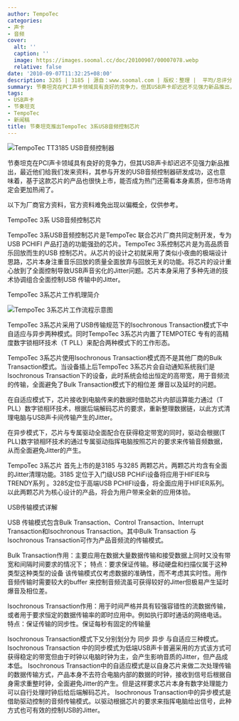 ```yaml
---
author: TempoTec
categories:
- 声卡
- 音频
cover:
  alt: ''
  caption: ''
  image: https://images.soomal.cc/doc/20100907/00007078.webp
  relative: false
date: '2010-09-07T11:32:25+08:00'
description: 3285 | 3185 | 源自：www.soomal.com | 版权：整理 |  平均/总评分：08.20/41
summary: 节奏坦克在PCI声卡领域具有良好的竞争力，但其USB声卡却迟迟不见强力新品推出，最近他们给我们发来资料，其参与开发的USB音频控制器研发成功，这也意味着，基于这款芯片的产品也很快上市，能否成为热门还需看本身素质，但市场肯定会更加热闹了。
tags:
- USB声卡
- 节奏坦克
- TempoTec
- 新闻稿
title: 节奏坦克推出TempoTec 3系USB音频控制芯片
---
```


![TempoTec TT3185 USB音频控制器](https://images.soomal.cc/doc/20100907/00007079.webp)



节奏坦克在PCI声卡领域具有良好的竞争力，但其USB声卡却迟迟不见强力新品推出，最近他们给我们发来资料，其参与开发的USB音频控制器研发成功，这也意味着，基于这款芯片的产品也很快上市，能否成为热门还需看本身素质，但市场肯定会更加热闹了。



以下为厂商官方资料，官方资料难免出现以偏概全，仅供参考。



TempoTec 3系 USB音频控制芯片



TempoTec 3系USB音频控制芯片是TempoTec 联合芯片厂商共同定制开发，专为USB PCHIFI 产品打造的功能强劲的芯片。TempoTec 3系控制芯片是为高品质音乐回放而生的USB 控制芯片。从芯片的设计之初就采用了类似小夜曲的极端设计思路，芯片本身注重音乐回放的质量全面放弃与回放无关的功能。将芯片的设计重心放到了全面控制导致USB声音劣化的Jitter问题。芯片本身采用了多种先进的技术协调组合全面控制USB 传输中的Jitter。



TempoTec 3系芯片工作机理简介



![TempoTec 3系芯片工作流程示意图](https://images.soomal.cc/doc/20100907/00007078.webp)



TempoTec 3系芯片采用了USB传输规范下的Isochronous Transaction模式下中 自适应与异步两种模式。同时TempoTec 3系芯片内置了TEMPOTEC 专有的高精度数字锁相环技术（T PLL）来配合两种模式下的工作形态。



TempoTec 3系芯片使用Isochronous Transaction模式而不是其他厂商的Bulk Transaction模式。当设备插上后TempoTec 3系芯片会自动通知系统我们是Isochronous Transaction下的设备，此时系统会给出恒定的高带宽，用于音频流的传输，全面避免了Bulk Transaction模式下的相位差 爆音以及延时的问题。



在自适应模式下，芯片接收到电脑传来的数据时借助芯片内部运算能力通过（T PLL）数字锁相环技术，根据后端解码芯片的要求，重新整理数据链，以此方式清理电脑与USB声卡间传输产生的Jitter。



在异步模式下，芯片与专属驱动全面配合在获得稳定带宽的同时，驱动会根据(T PLL)数字锁相环技术的通过专属驱动指挥电脑按照芯片的要求来传输音频数据，从而全面避免Jitter的产生。



TempoTec 3系芯片 首先上市的是3185 与3285 两颗芯片。两颗芯片均含有全面的Jitter清理功能。3185 定位于入门级USB 
PCHiFi设备将应用于HIFIER与TRENDY系列 。3285定位于高端USB PCHIFI设备，将全面应用于HIFIER系列。以此两颗芯片为核心设计的产品，将会为用户带来全新的应用体验。



USB传输模式详解



USB 传输模式包含Bulk Transaction、Control Transaction、Interrupt Transaction和Isochronous Transaction。其中Bulk Transaction 与Isochronous Transaction可作为产品音频流的传输模式。

Bulk Transaction作用：主要应用在数据大量数据传输和接受数据上同时又没有带宽和间隔时间要求的情况下； 
特点：要求保证传输。移动硬盘和扫描仪属于这种类型这种类型的设备
该传输模式仅考虑数据的准确性，而不考虑其实时性。用作音频传输时需要较大的buffer 来控制音频流虽可获得较好的Jitter但极易产生延时 爆音及相位差。

Isochronous Transaction作用：用于时间严格并具有较强容错性的流数据传输，或者用于要求恒定的数据传输率的即时应用中。例如执行即时通话的网络电话。 
特点：保证传输的同步性。保证每秒有固定的传输量

Isochronous Transaction模式下又分别划分为 同步 异步 与自适应三种模式。 
Isochronous Transaction 中的同步模式为低端USB声卡普遍采用的方式该方式可获得稳定的带宽但由于时钟以电脑时钟为主，会产生影响音质的Jitter，但产品成本低。
Isochronous Transaction中的自适应模式是以自身芯片来做二次处理传输的数据传输方式，产品本身不去符合电脑内部的数据的时钟，接收到信号后根据自身需求重整时钟，全面避免Jitter的产生。但是这样要求芯片本身有数字处理能力可以自行处理时钟后给后端解码芯片。
Isochronous Transaction中的异步模式是借助驱动控制的音频传输模式。以驱动根据芯片的要求来指挥电脑给出信号，此种方式也可有效的控制USB的Jitter。